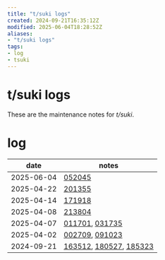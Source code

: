 ```yaml
---
title: "t/suki logs"
created: 2024-09-21T16:35:12Z
modified: 2025-06-04T18:28:52Z
aliases:
- "t/suki logs"
tags:
- log
- tsuki
---
```


# t/suki logs

These are the maintenance notes for _t/suki_.

# log

| date | notes |
|------|-------|
| <span class="timestamp">2025-06-04</span> | [052045](../entries/20250604052045.md) |
| <span class="timestamp">2025-04-22</span> | [201355](../entries/20250422201355.md) |
| <span class="timestamp">2025-04-14</span> | [171918](../entries/20250414171918.md) |
| <span class="timestamp">2025-04-08</span> | [213804](../entries/20250408213804.md) |
| <span class="timestamp">2025-04-07</span> | [011701](../entries/20250407011701.md), [031735](../entries/20250407031735.md) |
| <span class="timestamp">2025-04-02</span> | [002709](../entries/20250402002709.md), [091023](../entries/20250402091023.md) |
| <span class="timestamp">2024-09-21</span> | [163512](../entries/20240921163512.md), [180527](../entries/20240921180527.md), [185323](../entries/20240921185323.md)|
